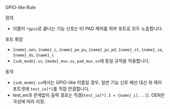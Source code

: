 GPIO-like Rule

정의
- 이름이 `*gpio`로 끝나는 기능 신호는 IO PAD 제어를 외부 포트로 모두 노출합니다.

포트 확장
- `{name}_oen`, `{name}_i`, `{name}_pe_pu`, `{name}_ps_pd`, `{name}_st`, `{name}_ie`, `{name}_ds`, `{name}_c`
- `{sub_mode}.sv`, `{mode}_mux.sv`, `pad_mux.sv`에 동일 규칙을 적용합니다.

동작
- `{sub_mode}.sv`에서는 GPIO-like 이름일 경우, 일반 기능 신호 배선 대신 위 제어 포트셋에 `test_io[*]`를 직접 연결합니다.
- test_en과 관계없이 출력 경로는 직결(`test_io[*].I = {name}_i[...]`). OEN은 극성에 따라 지정.

